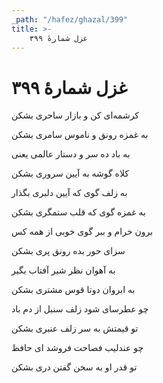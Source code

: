 ```yaml
---
_path: "/hafez/ghazal/399"
title: >-
    غزل شمارهٔ ۳۹۹
---
```

# غزل شمارهٔ ۳۹۹

<div class="b" id="bn1"><div class="m1"><p>کرشمه‌ای کن و بازار ساحری بشکن</p></div>
<div class="m2"><p>به غمزه رونق و ناموس سامری بشکن</p></div></div>
<div class="b" id="bn2"><div class="m1"><p>به باد ده سر و دستار عالمی یعنی</p></div>
<div class="m2"><p>کلاه گوشه به آیین سروری بشکن</p></div></div>
<div class="b" id="bn3"><div class="m1"><p>به زلف گوی که آیین دلبری بگذار</p></div>
<div class="m2"><p>به غمزه گوی که قلب ستمگری بشکن</p></div></div>
<div class="b" id="bn4"><div class="m1"><p>برون خرام و ببر گوی خوبی از همه کس</p></div>
<div class="m2"><p>سزای حور بده رونق پری بشکن</p></div></div>
<div class="b" id="bn5"><div class="m1"><p>به آهوان نظر شیر آفتاب بگیر</p></div>
<div class="m2"><p>به ابروان دوتا قوس مشتری بشکن</p></div></div>
<div class="b" id="bn6"><div class="m1"><p>چو عطرسای شود زلف سنبل از دم باد</p></div>
<div class="m2"><p>تو قیمتش به سر زلف عنبری بشکن</p></div></div>
<div class="b" id="bn7"><div class="m1"><p>چو عندلیب فصاحت فروشد ای حافظ</p></div>
<div class="m2"><p>تو قدر او به سخن گفتن دری بشکن</p></div></div>
